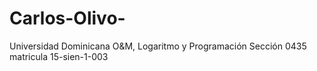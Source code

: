 # Carlos-Olivo-
Universidad Dominicana O&amp;M, Logaritmo y Programación Sección 0435 matricula 15-sien-1-003
